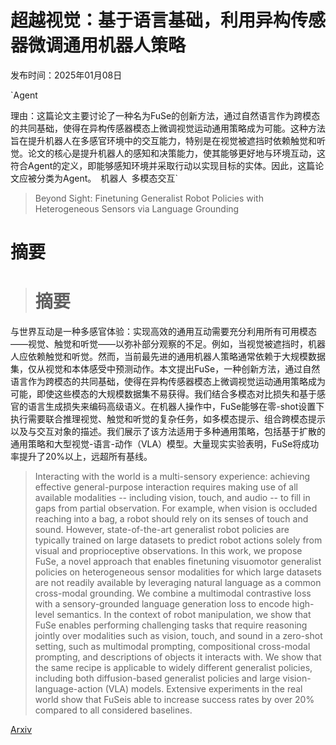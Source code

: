 # 超越视觉：基于语言基础，利用异构传感器微调通用机器人策略

发布时间：2025年01月08日

`Agent

理由：这篇论文主要讨论了一种名为FuSe的创新方法，通过自然语言作为跨模态的共同基础，使得在异构传感器模态上微调视觉运动通用策略成为可能。这种方法旨在提升机器人在多感官环境中的交互能力，特别是在视觉被遮挡时依赖触觉和听觉。论文的核心是提升机器人的感知和决策能力，使其能够更好地与环境互动，这符合Agent的定义，即能够感知环境并采取行动以实现目标的实体。因此，这篇论文应被分类为Agent。` `机器人` `多模态交互`

> Beyond Sight: Finetuning Generalist Robot Policies with Heterogeneous Sensors via Language Grounding

# 摘要

> # 摘要
与世界互动是一种多感官体验：实现高效的通用互动需要充分利用所有可用模态——视觉、触觉和听觉——以弥补部分观察的不足。例如，当视觉被遮挡时，机器人应依赖触觉和听觉。然而，当前最先进的通用机器人策略通常依赖于大规模数据集，仅从视觉和本体感受中预测动作。本文提出FuSe，一种创新方法，通过自然语言作为跨模态的共同基础，使得在异构传感器模态上微调视觉运动通用策略成为可能，即使这些模态的大规模数据集不易获得。我们结合多模态对比损失和基于感官的语言生成损失来编码高级语义。在机器人操作中，FuSe能够在零-shot设置下执行需要联合推理视觉、触觉和听觉的复杂任务，如多模态提示、组合跨模态提示以及与交互对象的描述。我们展示了该方法适用于多种通用策略，包括基于扩散的通用策略和大型视觉-语言-动作（VLA）模型。大量现实实验表明，FuSe将成功率提升了20%以上，远超所有基线。

> Interacting with the world is a multi-sensory experience: achieving effective general-purpose interaction requires making use of all available modalities -- including vision, touch, and audio -- to fill in gaps from partial observation. For example, when vision is occluded reaching into a bag, a robot should rely on its senses of touch and sound. However, state-of-the-art generalist robot policies are typically trained on large datasets to predict robot actions solely from visual and proprioceptive observations. In this work, we propose FuSe, a novel approach that enables finetuning visuomotor generalist policies on heterogeneous sensor modalities for which large datasets are not readily available by leveraging natural language as a common cross-modal grounding. We combine a multimodal contrastive loss with a sensory-grounded language generation loss to encode high-level semantics. In the context of robot manipulation, we show that FuSe enables performing challenging tasks that require reasoning jointly over modalities such as vision, touch, and sound in a zero-shot setting, such as multimodal prompting, compositional cross-modal prompting, and descriptions of objects it interacts with. We show that the same recipe is applicable to widely different generalist policies, including both diffusion-based generalist policies and large vision-language-action (VLA) models. Extensive experiments in the real world show that FuSeis able to increase success rates by over 20% compared to all considered baselines.

[Arxiv](https://arxiv.org/abs/2501.04693)